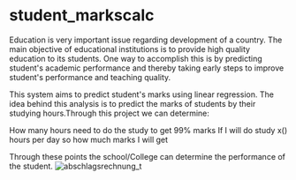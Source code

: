 # student_markscalc

Education is very important issue regarding development of a country. The main objective of educational institutions is to provide high quality education to its students. One way to accomplish this is by predicting student's academic performance and thereby taking early steps to improve student's performance and teaching quality. 

 This system aims to predict student's marks using linear regression. The idea behind this analysis is to predict the marks of students by their studying hours.Through this project we can determine:

How many hours need to do the study to get 99% marks
If I will do study x() hours per day so how much marks I will get

Through these points the school/College can determine the performance of the student.
![abschlagsrechnung_t](https://user-images.githubusercontent.com/64132559/183257030-608d30b3-769c-4ce1-9ee2-b0707bb42c38.jpg)
